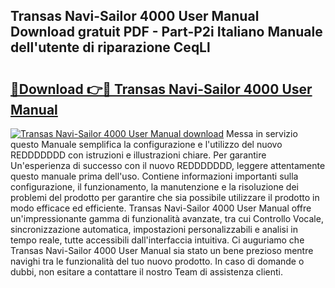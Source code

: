 ## Transas Navi-Sailor 4000 User Manual Download gratuit PDF - Part-P2i Italiano Manuale dell'utente di riparazione CeqLl

# <h2><a href="http://dfgjqw7.blite.top/?on=Transas+Navi-Sailor+4000+User+Manual">🔗Download 👉🔴 Transas Navi-Sailor 4000 User Manual</a></h2>

[![Transas Navi-Sailor 4000 User Manual download](https://i.imgur.com/lujVjoI.png)](http://dfgjqw7.blite.top/?on=Transas+Navi-Sailor+4000+User+Manual)
Messa in servizio questo Manuale semplifica la configurazione e l'utilizzo del nuovo REDDDDDDD con istruzioni e illustrazioni chiare. Per garantire Un'esperienza di successo con il nuovo REDDDDDDD, leggere attentamente questo manuale prima dell'uso. Contiene informazioni importanti sulla configurazione, il funzionamento, la manutenzione e la risoluzione dei problemi del prodotto per garantire che sia possibile utilizzare il prodotto in modo efficace ed efficiente. Transas Navi-Sailor 4000 User Manual offre un'impressionante gamma di funzionalità avanzate, tra cui Controllo Vocale, sincronizzazione automatica, impostazioni personalizzabili e analisi in tempo reale, tutte accessibili dall'interfaccia intuitiva. Ci auguriamo che Transas Navi-Sailor 4000 User Manual sia stato un bene prezioso mentre navighi tra le funzionalità del tuo nuovo prodotto. In caso di domande o dubbi, non esitare a contattare il nostro Team di assistenza clienti.
